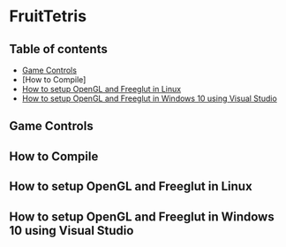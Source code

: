# FruitTetris

## Table of contents

* [Game Controls](https://github.com/KenneyLiang/FruitTetris#how-to-play)
* [How to Compile]
* [How to setup OpenGL and Freeglut in Linux](https://github.com/KenneyLiang/FruitTetris#how-to-play)
* [How to setup OpenGL and Freeglut in Windows 10 using Visual Studio](https://github.com/KenneyLiang/FruitTetris#how-to-play)




## Game Controls
## How to Compile
## How to setup OpenGL and Freeglut in Linux
## How to setup OpenGL and Freeglut in Windows 10 using Visual Studio